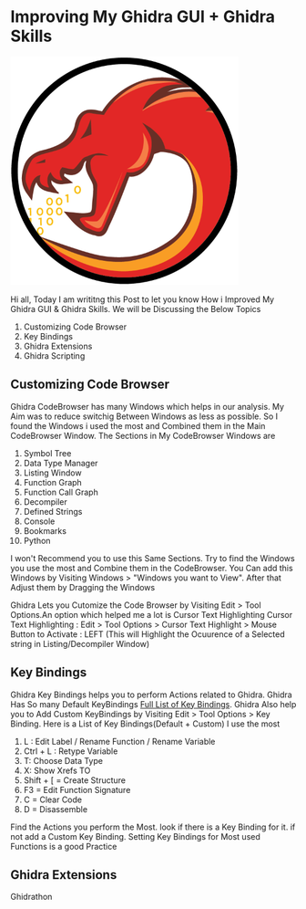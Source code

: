 # Improving My Ghidra GUI + Ghidra Skills

<img src="ghidra.png" alt="Ghidra" width="400"/>

Hi all, Today I am writitng this Post to let you know How i Improved  My Ghidra GUI & Ghidra Skills. We will be  Discussing the Below Topics

1) Customizing Code Browser
2) Key Bindings
3) Ghidra Extensions
4) Ghidra Scripting

## Customizing Code Browser

Ghidra CodeBrowser has many Windows which helps in our analysis. My Aim was to reduce switchig Between Windows as less as possible. So I found the Windows i used the most and Combined them in the Main CodeBrowser Window.
The Sections in My CodeBrowser Windows are

1) Symbol Tree
2) Data Type Manager
3) Listing Window
4) Function Graph
5) Function Call Graph
6) Decompiler
7) Defined Strings
8) Console
9) Bookmarks
10) Python

I won't Recommend you to use this Same Sections. Try to find the Windows you use the most and Combine them in the CodeBrowser. You Can add this Windows by Visiting Windows > "Windows you want to View". After that Adjust them by Dragging the Windows

Ghidra Lets you Cutomize the Code Browser by Visiting Edit > Tool Options.An option which helped me a lot is Cursor Text Highlighting
Cursor Text Highlighting : Edit > Tool Options > Cursor Text Highlight > Mouse Button to Activate : LEFT (This will Highlight the Ocuurence of a Selected string in Listing/Decompiler Window)

## Key Bindings

Ghidra Key Bindings helps you to perform Actions related to Ghidra. Ghidra Has So many Default KeyBindings [Full List of Key Bindings](https://ghidra-sre.org/CheatSheet.html). Ghidra Also help you to Add Custom KeyBindings by Visiting Edit > Tool Options > Key Binding.
Here is a List of Key Bindings(Default + Custom) I use the most
1) L : Edit Label / Rename Function / Rename Variable
2) Ctrl + L : Retype Variable
3) T: Choose Data Type
4) X: Show Xrefs TO
5) Shift + [ = Create Structure
6) F3 = Edit Function Signature
7) C = Clear Code
8) D = Disassemble

Find the Actions you perform the Most. look if there is a Key Binding for it. if not add a Custom Key Binding. Setting Key Bindings for Most used Functions is a good Practice


## Ghidra Extensions

Ghidrathon








